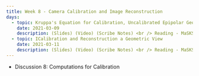 ```yaml
---
title: Week 8 - Camera Calibration and Image Reconstruction
days:
  - topic: Kruppa's Equation for Calibration, Uncalibrated Epipolar Geometry
    date: 2021-03-09
    description: (Slides) (Video) (Scribe Notes) <br /> Reading - MaSKS Ch 6
  - topic: ICalibration and Reconstruction a Geometric View
    date: 2021-03-11
    description: (Slides) (Video) (Scribe Notes) <br /> Reading - MaSKS Ch 6
---
```


- Discussion 8: Computations for Calibration 
